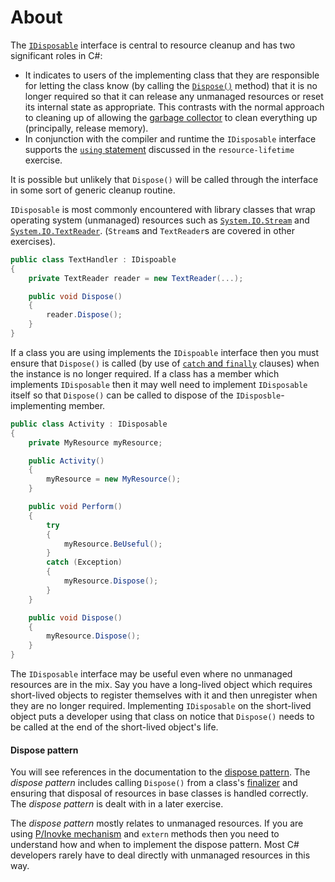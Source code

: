 # About

The [`IDisposable`][idisposable] interface is central to resource cleanup and has two significant roles in C#:

- It indicates to users of the implementing class that they are responsible for letting the class know (by calling the [`Dispose()`][dispose] method) that it is no longer required so that it can release any unmanaged resources or reset its internal state as appropriate. This contrasts with the normal approach to cleaning up of allowing the [garbage collector][garbage-collector] to clean everything up (principally, release memory).
- In conjunction with the compiler and runtime the `IDisposable` interface supports the [`using` statement][using-statement] discussed in the `resource-lifetime` exercise.

It is possible but unlikely that `Dispose()` will be called through the interface in some sort of generic cleanup routine.

`IDisposable` is most commonly encountered with library classes that wrap operating system (unmanaged) resources such as [`System.IO.Stream`][stream] and [`System.IO.TextReader`][text-reader]. (`Stream`s and `TextReader`s are covered in other exercises).

```csharp
public class TextHandler : IDispoable
{
    private TextReader reader = new TextReader(...);

    public void Dispose()
    {
        reader.Dispose();
    }
}
```

If a class you are using implements the `IDispoable` interface then you must ensure that `Dispose()` is called (by use of [`catch` and `finally`][try-catch-finally] clauses) when the instance is no longer required. If a class has a member which implements `IDisposable` then it may well need to implement `IDisposable` itself so that `Dispose()` can be called to dispose of the `IDisposble`-implementing member.

```csharp
public class Activity : IDisposable
{
    private MyResource myResource;

    public Activity()
    {
        myResource = new MyResource();
    }

    public void Perform()
    {
        try
        {
            myResource.BeUseful();
        }
        catch (Exception)
        {
            myResource.Dispose();
        }
    }

    public void Dispose()
    {
        myResource.Dispose();
    }
}
```

The `IDisposable` interface may be useful even where no unmanaged resources are in the mix. Say you have a long-lived object which requires short-lived objects to register themselves with it and then unregister when they are no longer required. Implementing `IDisposable` on the short-lived object puts a developer using that class on notice that `Dispose()` needs to be called at the end of the short-lived object's life.

#### Dispose pattern

You will see references in the documentation to the [dispose pattern][dispose-pattern]. The _dispose pattern_ includes calling `Dispose()` from a class's [finalizer][finalizer] and ensuring that disposal of resources in base classes is handled correctly. The _dispose pattern_ is dealt with in a later exercise.

The _dispose pattern_ mostly relates to unmanaged resources. If you are using [P/Inovke mechanism][native-interoperability] and `extern` methods then you need to understand how and when to implement the dispose pattern. Most C# developers rarely have to deal directly with unmanaged resources in this way.

[finalizer]: https://docs.microsoft.com/en-us/dotnet/csharp/programming-guide/classes-and-structs/destructors
[using-statement]: https://docs.microsoft.com/en-us/dotnet/csharp/language-reference/keywords/using-statement
[idisposable]: https://docs.microsoft.com/en-us/dotnet/api/system.idisposable?view=netcore-3.1
[dispose]: https://docs.microsoft.com/en-us/dotnet/api/system.idisposable.dispose?view=netcore-3.1
[stream]: https://docs.microsoft.com/en-us/dotnet/api/system.io.stream?view=netcore-3.1
[text-reader]: https://docs.microsoft.com/en-us/dotnet/api/system.io.textreader?view=netcore-3.1
[native-interoperability]: https://docs.microsoft.com/en-us/dotnet/standard/native-interop/
[dispose-pattern]: https://docs.microsoft.com/en-us/dotnet/standard/garbage-collection/implementing-dispose
[garbage-collector]: https://docs.microsoft.com/en-us/dotnet/standard/garbage-collection/fundamentals
[try-catch-finally]: https://docs.microsoft.com/en-us/dotnet/csharp/language-reference/keywords/try-catch-finally
